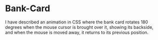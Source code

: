 # Bank-Card
I have described an animation in CSS where the bank card rotates 180 degrees when the mouse cursor is brought over it, showing its backside, and when the mouse is moved away, it returns to its previous position.
